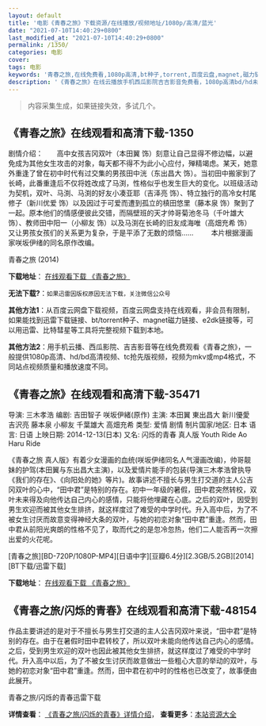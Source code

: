 ```yaml
---
layout: default
title: '电影《青春之旅》下载资源/在线播放/视频地址/1080p/高清/蓝光'
date: "2021-07-10T14:40:29+0800"
last_modified_at: "2021-07-10T14:40:29+0800"
permalink: /1350/
categories: 电影
cover:
tags: 电影
keywords: '青春之旅,在线免费看,1080p高清,bt种子,torrent,百度云盘,magnet,磁力链,迅雷下载资源'
description: '《青春之旅》在线云播放手机西瓜影院吉吉影音免费看，1080p高清bd/hd未删减完整版和tc抢先枪版，mkv/mp4格式，附带bt/torrent种子、magnet/磁力链、百度云盘、网盘资源迅雷下载链接'
---
```


>内容采集生成，如果链接失效，多试几个。


## 《青春之旅》在线观看和高清下载-1350

剧情介绍：　　高中女孩吉冈双叶（本田翼 饰）刻意让自己显得不修边幅，以避免成为其他女生攻击的对象，每天都不得不为此小心应付，殚精竭虑。某天，她意外重逢了曾在初中时代有过交集的男孩田中洸（东出昌大 饰）。当初田中搬家到了长崎，此番重逢后不仅将姓改成了马渕，性格似乎也发生巨大的变化。以班级活动为契机，双叶、马渕、马渕的好友小凑亚耶（吉泽亮 饰）、特立独行的高冷女村尾修子（新川优爱 饰）以及因过于可爱而遭到孤立的槙田悠里（藤本泉 饰）聚到了一起。原本他们的情感便彼此交错，而隔壁班的天才帅哥菊池冬马（千叶雄大 饰）、教师田中阳一（小柳友 饰）以及马渕在长崎的旧友成海唯（高畑充希 饰）又让男孩女孩们的关系更为复杂，于是平添了无数的烦恼……  　　本片根据漫画家咲坂伊绪的同名原作改编。


青春之旅 (2014)

**下载地址**： [在线观看下载 《青春之旅》](https://www.btbtdy.me/btdy/dy396.html) 


**无法下载?**：`如果迅雷因版权原因无法下载，关注微信公众号 `

**其他方法1**：从百度云网盘下载视频，百度云网盘支持在线观看，非会员有限制，如果能找到迅雷下载链接、bt/torrent种子、magnet磁力链接、e2dk链接等，可以用迅雷、比特彗星等工具将完整视频下载到本地。

**其他方法2**：用手机云播、西瓜影院、吉吉影音等在线免费观看《青春之旅》，一般提供1080p高清、hd/bd高清视频、tc抢先版视频，视频为mkv或mp4格式，不同站点视频质量和播放速度不同。


## 《青春之旅》在线观看和高清下载-35471

导演: 三木孝浩 编剧: 吉田智子 咲坂伊緒(原作) 主演: 本田翼 東出昌大 新川優愛 吉沢亮 藤本泉 小柳友 千葉雄大 高畑充希 类型: 爱情 剧情 制片国家/地区: 日本 语言: 日语 上映日期: 2014-12-13(日本) 又名: 闪烁的青春 真人版 Youth Ride Ao Haru Ride

《青春之旅 真人版》有着少女漫画的血统(咲坂伊绪同名人气漫画改编)，帅哥靓妹的护驾(本田翼与东出昌大主演)，以及爱情片能手的包装(导演三木孝浩曾执导《我们的存在》、《向阳处的她》等片)。故事讲述不擅长与男生打交道的主人公吉冈双叶的心中，“田中君”是特别的存在。初中一年级的暑假，田中君突然转校，双叶未来得及向他传达自己内心的感情，只能将他埋藏在心底。之后的双叶，因受到男生欢迎而被其他女生排挤，就这样度过了难受的中学时代。升入高中后，为了不被女生讨厌而故意变得神经大条的双叶，与她的初恋对象“田中君”重逢。然而，田中君从前阳光爽朗的性格不见了，取而代之的是忽冷忽热，他们二人能否再一次擦出爱的火花呢。


[青春之旅][BD-720P/1080P-MP4][日语中字][豆瓣6.4分][2.3GB/5.2GB][2014][BT下载/迅雷下载]

**下载地址**： [在线观看下载 《青春之旅》](https://www.btdx8.com/torrent/youth_ride_2014.html) 


## 《青春之旅/闪烁的青春》在线观看和高清下载-48154

作品主要讲述的是对于不擅长与男生打交道的主人公吉冈双叶来说，“田中君&rdquo;是特别的存在。由于在暑假时田中君转校了，所以双叶未能向他传达自己内心的感情。之后，受到男生欢迎的双叶也因此被其他女生排挤，就这样度过了难受的中学时代。升入高中以后，为了不被女生讨厌而故意做出一些粗心大意的举动的双叶，与她的初恋对象&ldquo;田中君&rdquo;重逢。然而，田中君在初中时的性格也已改变了，故事便由此展开。<!---剧情end--->


青春之旅/闪烁的青春迅雷下载

**详情查看**： [《青春之旅/闪烁的青春》详情介绍](/movie/48154/)， **查看更多**：[本站资源大全](/movie/t/all/)

